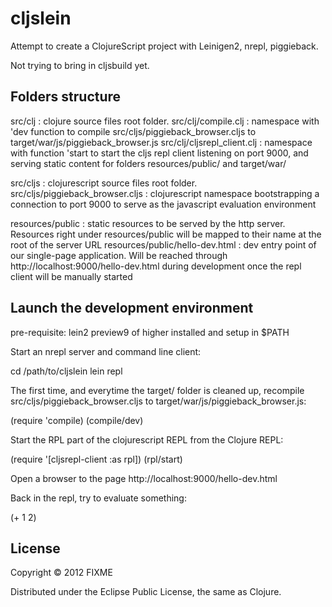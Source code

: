 # cljslein

Attempt to create a ClojureScript project with Leinigen2, nrepl, piggieback.

Not trying to bring in cljsbuild yet.

## Folders structure

src/clj : clojure source files root folder.
src/clj/compile.clj : namespace with 'dev function to compile src/cljs/piggieback_browser.cljs to target/war/js/piggieback_browser.js
src/clj/cljsrepl_client.clj : namespace with function 'start to start the cljs repl client listening on port 9000, and serving static content for folders resources/public/ and target/war/ 

src/cljs : clojurescript source files root folder.
src/cljs/piggieback_browser.cljs : clojurescript namespace bootstrapping a connection to port 9000 to serve as the javascript evaluation environment

resources/public : static resources to be served by the http server. Resources right under resources/public will be mapped to their name at the root of the server URL
resources/public/hello-dev.html : dev entry point of our single-page application. Will be reached through http://localhost:9000/hello-dev.html during development once the repl client will be manually started

## Launch the development environment

pre-requisite: lein2 preview9 of higher installed and setup in $PATH

Start an nrepl server and command line client:

 cd /path/to/cljslein
 lein repl

The first time, and everytime the target/ folder is cleaned up, recompile src/cljs/piggieback_browser.cljs to target/war/js/piggieback_browser.js:

 (require 'compile)
 (compile/dev)

Start the RPL part of the clojurescript REPL from the Clojure REPL:

 (require '[cljsrepl-client :as rpl])
 (rpl/start)

Open a browser to the page http://localhost:9000/hello-dev.html

Back in the repl, try to evaluate something:

 (+ 1 2)


## License

Copyright © 2012 FIXME

Distributed under the Eclipse Public License, the same as Clojure.
